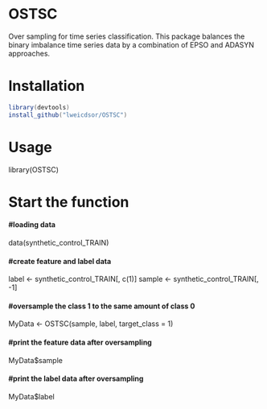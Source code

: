 # OSTSC
Over sampling for time series classification. This package balances the binary imbalance time series data by a combination of EPSO and ADASYN approaches.

# Installation
```java
library(devtools)
install_github("lweicdsor/OSTSC")
```
# Usage
library(OSTSC)

# Start the function
#### #loading data
data(synthetic_control_TRAIN)   
#### #create feature and label data 
label <- synthetic_control_TRAIN[, c(1)]
sample <- synthetic_control_TRAIN[, -1] 
#### #oversample the class 1 to the same amount of class 0
MyData <- OSTSC(sample, label, target_class = 1)
#### #print the feature data after oversampling
MyData$sample
#### #print the label data after oversampling
MyData$label
